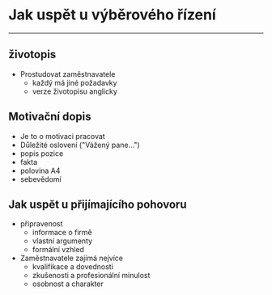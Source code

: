 # Jak uspět u výběrového řízení
---
## životopis
- Prostudovat zaměstnavatele
	- každý má jiné požadavky
	- verze životopisu anglicky

## Motivační dopis
- Je to o motivaci pracovat
- Důležité oslovení ("Vážený pane...")
- popis pozice
- fakta
- polovina A4
- sebevědomí

## Jak uspět u přijímajícího pohovoru
- připravenost
	- informace o firmě
	- vlastní argumenty
	- formální vzhled
- Zaměstnavatele zajímá nejvíce
	- kvalifikace a dovednosti
	- zkušenosti a profesionální minulost
	- osobnost a charakter

